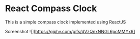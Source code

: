 # React Compass Clock
This is a simple compass clock implemented using ReactJS

Screenshot
![][https://giphy.com/gifs/dVzQnxNNGL6poMMYx9]